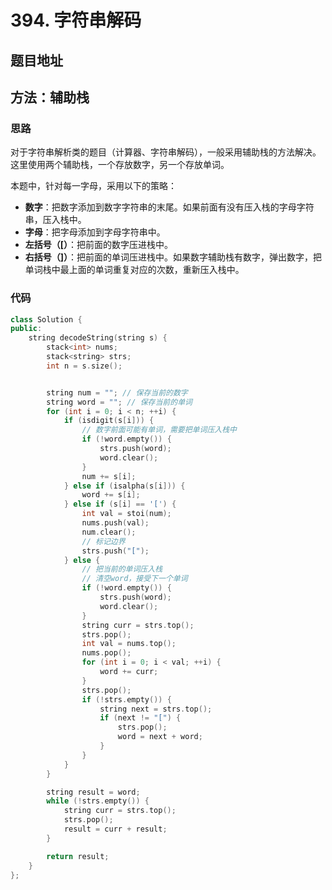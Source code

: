 # 394. 字符串解码

## 题目地址



## 方法：辅助栈

### 思路

对于字符串解析类的题目（计算器、字符串解码），一般采用辅助栈的方法解决。这里使用两个辅助栈，一个存放数字，另一个存放单词。

本题中，针对每一字母，采用以下的策略：
* **数字**：把数字添加到数字字符串的末尾。如果前面有没有压入栈的字母字符串，压入栈中。
* **字母**：把字母添加到字母字符串中。
* **左括号（[）**：把前面的数字压进栈中。
* **右括号（]）**：把前面的单词压进栈中。如果数字辅助栈有数字，弹出数字，把单词栈中最上面的单词重复对应的次数，重新压入栈中。

### 代码

``` C++ 
class Solution {
public:
    string decodeString(string s) {
        stack<int> nums;
        stack<string> strs;
        int n = s.size();


        string num = ""; // 保存当前的数字
        string word = ""; // 保存当前的单词
        for (int i = 0; i < n; ++i) {
            if (isdigit(s[i])) {
                // 数字前面可能有单词，需要把单词压入栈中
                if (!word.empty()) {
                    strs.push(word);
                    word.clear();
                }
                num += s[i];
            } else if (isalpha(s[i])) {
                word += s[i];
            } else if (s[i] == '[') {
                int val = stoi(num);
                nums.push(val);
                num.clear();
                // 标记边界
                strs.push("[");
            } else {
                // 把当前的单词压入栈
                // 清空word，接受下一个单词
                if (!word.empty()) {
                    strs.push(word);
                    word.clear();
                }
                string curr = strs.top();
                strs.pop();
                int val = nums.top();
                nums.pop();
                for (int i = 0; i < val; ++i) {
                    word += curr;
                }
                strs.pop();
                if (!strs.empty()) {
                    string next = strs.top();
                    if (next != "[") {
                        strs.pop();
                        word = next + word;
                    }
                }
            }
        }

        string result = word;
        while (!strs.empty()) {
            string curr = strs.top();
            strs.pop();
            result = curr + result;
        }

        return result;
    }
};
```